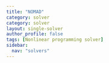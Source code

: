 ```yaml
---
title: "NOMAD"
category: solver
category: solver
layout: single-solver
author_profile: false
tags: [Nonlinear programming solver]
sidebar:
  nav: "solvers"
---
```

